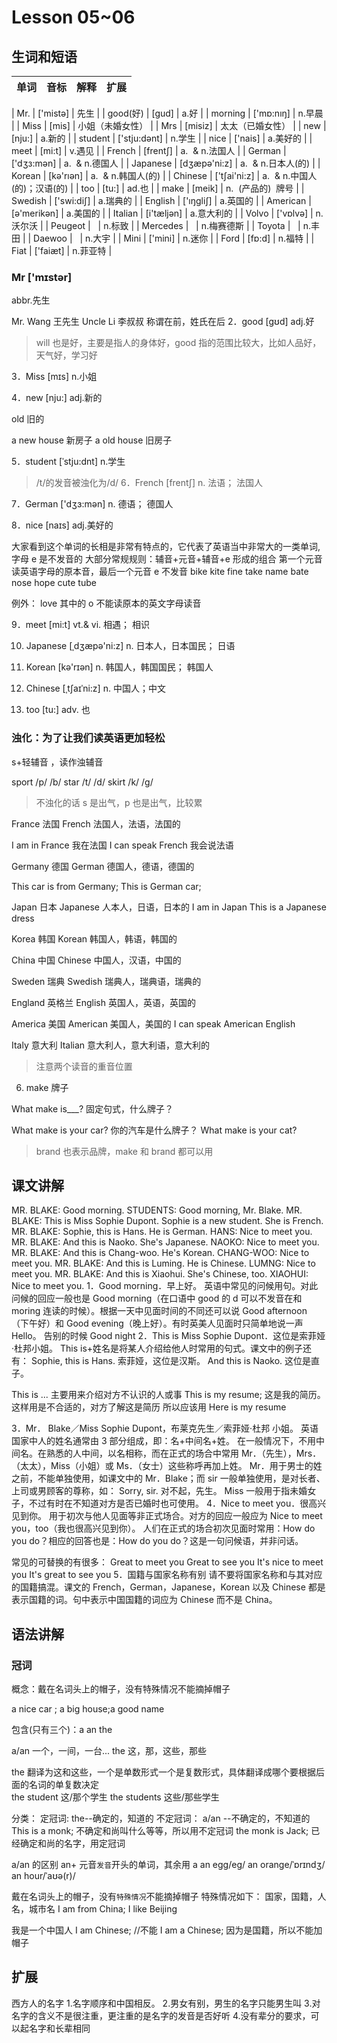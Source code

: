 # Lesson 05~06

## 生词和短语

| 单词 | 音标 | 解释 | 扩展 |
| :--- | :--- | :--- | ---- |

| Mr. | \['mistə] | 先生 |
| good(好) | \[gud] | a.好 |
| morning | \['mɒ\:nıŋ] | n.早晨 |
| Miss | \[mis] | 小姐（未婚女性） |
| Mrs | \[misiz] | 太太（已婚女性） |
| new | \[nju:] | a.新的 |
| student | \['stju\:dənt] | n.学生 |
| nice | \['nais] | a.美好的 |
| meet | \[mi\:t] | v.遇见 |
| French | \[frentʃ] | a.  & n.法国人 |
| German | \['dʒз\:mən] | a.  & n.德国人 |
| Japanese | \[dʒæpə'ni\:z] | a.  & n.日本人(的) |
| Korean | \[kə'rıən] | a.  & n.韩国人(的) |
| Chinese | \['tʃai'ni\:z] | a.  & n.中国人(的)；汉语(的) |
| too | \[tu:] | ad.也 |
| make | \[meik] | n.  (产品的)  牌号 |
| Swedish | \['swi\:diʃ] | a.瑞典的 |
| English | \['ıŋgliʃ] | a.英国的 |
| American | \[ə'merikən] | a.美国的 |
| Italian | \[i'tæljən] | a.意大利的 |
| Volvo | \['vɒlvə] | n.沃尔沃 |
| Peugeot |   | n.标致 |
| Mercedes |   | n.梅赛德斯 |
| Toyota |   | n.丰田 |
| Daewoo |   | n.大宇 |
| Mini | \['mini] | n.迷你 |
| Ford | \[fɒ\:d] | n.福特 |
| Fiat | \['faiæt] | n.菲亚特 |

### Mr ['mɪstər]

abbr.先生

Mr. Wang 王先生
Uncle Li 李叔叔
称谓在前，姓氏在后
2．good [ɡʊd]
adj.好

> will 也是好，主要是指人的身体好，good 指的范围比较大，比如人品好，天气好，学习好

3．Miss [mɪs]
n.小姐

4．new [nju:]
adj.新的

old 旧的

a new house 新房子
a old house 旧房子

5．student [ˈstju:dnt]
n.学生

> /t/的发音被浊化为/d/
> 6．French [frentʃ]
> n. 法语； 法国人

7．German ['dʒɜ:mən]
n. 德语； 德国人

8．nice [naɪs]
adj.美好的

大家看到这个单词的长相是非常有特点的，它代表了英语当中非常大的一类单词,字母 e 是不发音的
大部分常规规则：辅音+元音+辅音+e 形成的组合 第一个元音读英语字母的原本音，最后一个元音 e 不发音
bike kite fine
take name bate
nose hope
cute tube

例外： love 其中的 o 不能读原本的英文字母读音

9．meet [mi:t]
vt.& vi. 相遇； 相识

10. Japanese [ˌdʒæpə'ni:z]
    n. 日本人，日本国民； 日语

11. Korean [kə'rɪən]
    n. 韩国人，韩国国民； 韩国人

12. Chinese [ˌtʃaɪˈni:z]
    n. 中国人；中文

13. too [tu:]
    adv. 也

### 浊化：为了让我们读英语更加轻松

s+轻辅音 ，读作浊辅音

sport /p/ /b/
star /t/ /d/
skirt /k/ /g/

> 不浊化的话 s 是出气，p 也是出气，比较累

France 法国
French 法国人，法语，法国的

I am in France 我在法国
I can speak French 我会说法语

Germany 德国
German 德国人，德语，德国的

This car is from Germany;
This is German car;

Japan 日本
Japanese 人本人，日语，日本的
I am in Japan
This is a Japanese dress

Korea 韩国
Korean 韩国人，韩语，韩国的

China 中国
Chinese 中国人，汉语，中国的

Sweden 瑞典
Swedish 瑞典人，瑞典语，瑞典的

England 英格兰
English 英国人，英语，英国的

America 美国
American 美国人，美国的
I can speak American English

Italy 意大利
Italian 意大利人，意大利语，意大利的

> 注意两个读音的重音位置

6. make 牌子

What make is\_\_\_? 固定句式，什么牌子？

What make is your car? 你的汽车是什么牌子？
What make is your cat?

> brand 也表示品牌，make 和 brand 都可以用

## 课文讲解

MR. BLAKE: Good morning.
STUDENTS: Good morning, Mr. Blake.
MR. BLAKE: This is Miss Sophie Dupont.
Sophie is a new student.
She is French.
MR. BLAKE: Sophie, this is Hans.
He is German.
HANS: Nice to meet you.
MR. BLAKE: And this is Naoko.
She's Japanese.
NAOKO: Nice to meet you.
MR. BLAKE: And this is Chang-woo.
He's Korean.
CHANG-WOO: Nice to meet you.
MR. BLAKE: And this is Luming.
He is Chinese.
LUMNG: Nice to meet you.
MR. BLAKE: And this is Xiaohui.
She's Chinese, too.
XIAOHUI: Nice to meet you.
1．Good morning．早上好。
英语中常见的问候用句。对此问候的回应一般也是 Good morning（在口语中 good 的 d 可以不发音在和 moring 连读的时候）。根据一天中见面时间的不同还可以说 Good afternoon （下午好）和 Good evening（晚上好）。有时英美人见面时只简单地说一声 Hello。
告别的时候 Good night
2．This is Miss Sophie Dupont．这位是索菲娅·杜邦小姐。
This is+姓名是将某人介绍给他人时常用的句式。课文中的例子还有：
Sophie, this is Hans.
索菲娅，这位是汉斯。
And this is Naoko.
这位是直子。

This is ... 主要用来介绍对方不认识的人或事
This is my resume; 这是我的简历。这样用是不合适的，对方了解这是简历 所以应该用 Here is my resume

3．Mr． Blake／Miss Sophie Dupont，布莱克先生／索菲娅·杜邦
小姐。
英语国家中人的姓名通常由 3 部分组成，即：名+中间名+姓。
在一般情况下，不用中间名。在熟悉的人中间，以名相称，而在正式的场合中常用 Mr．（先生），Mrs．（太太），Miss（小姐）或 Ms．（女士）这些称呼再加上姓。
Mr．用于男士的姓之前，不能单独使用，如课文中的 Mr．Blake；而 sir 一般单独使用，是对长者、上司或男顾客的尊称，如：
Sorry, sir.
对不起，先生。
Miss 一般用于指未婚女子，不过有时在不知道对方是否已婚时也可使用。
4．Nice to meet you．很高兴见到你。
用于初次与他人见面等非正式场合。对方的回应一般应为 Nice to meet you，too（我也很高兴见到你）。
人们在正式的场合初次见面时常用：How do you do？相应的回答也是：How do you do？这是一句问候语，并非问话。

常见的可替换的有很多：
Great to meet you
Great to see you
It's nice to meet you
It's great to see you
5．国籍与国家名称有别
请不要将国家名称和与其对应的国籍搞混。课文的 French，German，Japanese，Korean 以及 Chinese 都是表示国籍的词。句中表示中国国籍的词应为 Chinese 而不是 China。

## 语法讲解

### 冠词

概念：戴在名词头上的帽子，没有特殊情况不能摘掉帽子

a nice car ; a big house;a good name

包含(只有三个)：a an the

a/an 一个，一间，一台...
the 这，那，这些，那些

the 翻译为这和这些，一个是单数形式一个是复数形式，具体翻译成哪个要根据后面的名词的单复数决定  
the student 这/那个学生
the students 这些/那些学生

分类：
定冠词: the--确定的，知道的
不定冠词： a/an --不确定的，不知道的
This is a monk; 不确定和尚叫什么等等，所以用不定冠词
the monk is Jack; 已经确定和尚的名字，用定冠词

a/an 的区别
an+ 元音`发音`开头的单词，其余用 a
an egg/eɡ/
an orange/ˈɒrɪndʒ/
an hour/ˈaʊə(r)/

戴在名词头上的帽子，没有`特殊情况`不能摘掉帽子
特殊情况如下：
国家，国籍，人名，城市名
I am from China;
I like Beijing

我是一个中国人
I am Chinese; //不能 I am a Chinese; 因为是国籍，所以不能加帽子

## 扩展

西方人的名字 1.名字顺序和中国相反。 2.男女有别，男生的名字只能男生叫 3.对名字的含义不是很注重，更注重的是名字的发音是否好听 4.没有辈分的要求，可以起名字和长辈相同
